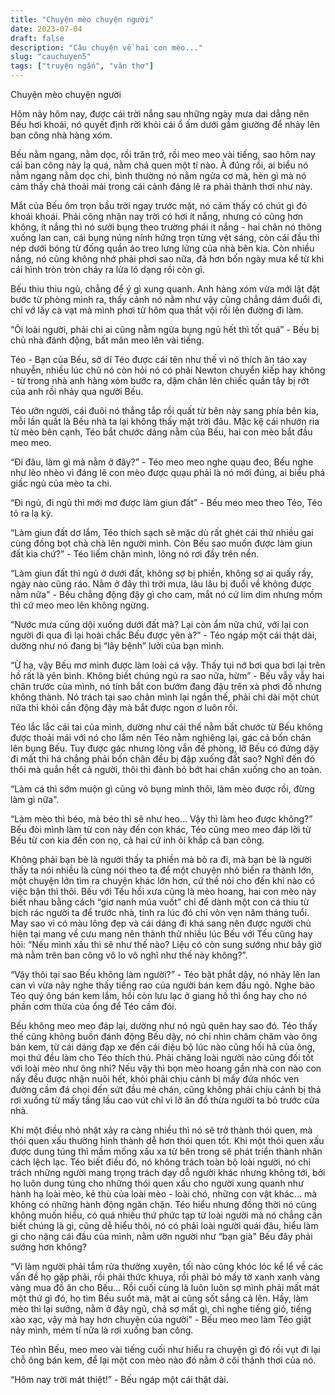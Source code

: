 ```yaml
---
title: "Chuyện mèo chuyện người"
date: 2023-07-04
draft: false
description: "Câu chuyện về hai con mèo..."
slug: "cauchuyen5"
tags: ["truyện ngắn", "văn thơ"]
---
```

Chuyện mèo chuyện người

Hôm nảy hôm nay, được cái trời nắng sau những ngày mưa dai dẳng nên Bếu hơi khoái, nó quyết định rời khỏi cái ổ ấm dưới gầm giường để nhảy lên ban công nhà hàng xóm.

Bếu nằm ngang, nằm dọc, rồi trăn trở, rồi meo meo vài tiếng, sao hôm nay cái ban công này lạ quá, nằm chả quen một tí nào. À đúng rồi, ai biểu nó nằm ngang nằm dọc chi, bình thường nó nằm ngửa cơ mà, hèn gì mà nó cảm thấy chả thoải mái trong cái cảnh đáng lẽ ra phải thảnh thơi như này.

Mắt []()của Bếu ôm trọn bầu trời ngay trước mặt, nó cảm thấy có chút gì đó khoái khoái. Phải công nhận nay trời có hơi ít nắng, nhưng có cũng hơn không, ít nắng thì nó sưởi bụng theo trường phái ít nắng - hai chân nó thõng xuống lan can, cái bụng núng nính hứng trọn từng vệt sáng, còn cái đầu thì nép dưới bóng từ đống quần áo treo lưng lửng của nhà bên kia. Còn nhiều nắng, nó cũng không nhớ phải phơi sao nữa, đã hơn bốn ngày mưa kể từ khi cái hình tròn tròn cháy ra lửa ló dạng rồi còn gì.

Bếu thiu thiu ngủ, chẳng để ý gì xung quanh. Anh hàng xóm vừa mới lật đật bước từ phòng mình ra, thấy cảnh nó nằm như vậy cũng chẳng dám đuổi đi, chỉ vớ lấy cà vạt mà mình phơi từ hôm qua thắt vội rồi lên đường đi làm.

“Ôi loài người, phải chi ai cũng nằm ngửa bụng ngủ hết thì tốt quá” - Bếu bị chủ nhà đánh động, bất mãn meo lên vài tiếng.

Téo - Bạn của Bếu, sở dĩ Téo được cái tên như thế vì nó thích ăn táo xay nhuyễn, nhiều lúc chủ nó còn hỏi nó có phải Newton chuyển kiếp hay không - từ trong nhà anh hàng xóm bước ra, dậm chân lên chiếc quần tây bị rớt của anh rồi nhảy qua người Bếu.

Téo ưỡn người, cái đuôi nó thẳng tắp rồi quất từ bên này sang phía bên kia, mỗi lần quất là Bếu nhà ta lại không thấy mặt trời đâu. Mặc kệ cái nhướn ria từ mèo bên cạnh, Téo bắt chước dáng nằm của Bếu, hai con mèo bắt đầu meo meo.

“Đi đâu, làm gì mà nằm ở đây?” - Téo meo meo nghe quạu đeo, Bếu nghe như lèo nhèo vì đáng lẽ con mèo được quạu phải là nó mới đúng, ai biểu phá giấc ngủ của mèo ta chi.

“Đi ngủ, đi ngủ thì mới mơ được làm giun đất” - Bếu meo meo theo Téo, Téo tỏ ra lạ kỳ.

“Làm giun đất dơ lắm, Téo thích sạch sẽ mặc dù rất ghét cái thứ nhiều gai cùng đống bọt chà chà lên người mình. Còn Bếu sao muốn được làm giun đất kia chứ?” - Téo liếm chân mình, lông nó rơi đầy trên nền.

“Làm giun đất thì ngủ ở dưới đất, không sợ bị phiền, không sợ ai quấy rầy, ngày nào cũng ráo. Nằm ở đây thì trời mưa, lâu lâu bị đuổi về không được nằm nữa" - Bếu chẳng động đậy gì cho cam, mắt nó cứ lim dim nhưng mồm thì cứ meo meo lên không ngừng.

“Nước mưa cũng dội xuống dưới đất mà? Lại còn ẩm nữa chứ, với lại con người đi qua đi lại hoài chắc Bếu được yên à?” - Téo ngáp một cái thật dài, dường như nó đang bị “lây bệnh” lười của bạn mình.

“Ừ ha, vậy Bếu mơ mình được làm loài cá vậy. Thấy tụi nớ bơi qua bơi lại trên hồ rất là yên bình. Không biết chúng ngủ ra sao nữa, hừm” - Bếu vẫy vẫy hai chân trước của mình, nó tính bắt con bướm đang đậu trên xà phơi đồ nhưng không thành. Nó trách tại sao chân mình lại ngắn thế, phải chi dài một chút nữa thì khỏi cần động đậy mà bắt được ngon ơ luôn rồi.

Téo lắc lắc cái tai của mình, dường như cái thế nằm bắt chước từ Bếu không được thoải mái với nó cho lắm nên Téo nằm nghiêng lại, gác cả bốn chân lên bụng Bếu. Tuy được gác nhưng lòng vẫn đề phòng, lỡ Bếu có đứng dậy đi mất thì há chẳng phải bốn chân đều bị đập xuống đất sao? Nghĩ đến đó thôi mà quắn hết cả người, thôi thì đành bỏ bớt hai chân xuống cho an toàn.

“Làm cá thì sớm muộn gì cũng vô bụng mình thôi, làm mèo được rồi, đừng làm gì nữa".

“Làm mèo thì béo, mà béo thì sẽ như heo... Vậy thì làm heo được không?” Bếu đòi mình làm từ con này đến con khác, Téo cũng meo meo đáp lời từ Bếu từ con kia đến con nọ, cả hai cứ inh ỏi khắp cả ban công.

Không phải bạn bè là người thấy ta phiền mà bỏ ra đi, mà bạn bè là người thấy ta nói nhiều là cùng nói theo ta để một chuyện nhỏ biến ra thành lớn, một chuyện lớn tìm ra chuyện khác lớn hơn, cứ thế nói cho đến khi nào có việc bận thì thôi. Bếu với Tếu hồi xưa cũng là mèo hoang, hai con mèo này biết nhau bằng cách “giơ nanh múa vuốt” chỉ để dành một con cá thiu từ bịch rác người ta để trước nhà, tính ra lúc đó chỉ vỏn vẹn năm tháng tuổi. May sao vì có màu lông đẹp và cái dáng đi khá sang nên được người chủ hiện tại mang về cưu mang nên thành thử nhiều lúc Bếu với Tếu cũng hay hỏi: “Nếu mình xấu thì sẽ như thế nào? Liệu có còn sung sướng như bây giờ mà nằm trên ban công vô lo vô nghĩ như thế này không?”.

“Vậy thôi tại sao Bếu không làm người?” - Téo bật phắt dậy, nó nhảy lên lan can vì vừa nãy nghe thấy tiếng rao của người bán kem đầu ngỏ. Nghe bảo Téo quý ông bán kem lắm, hồi còn lưu lạc ở giang hồ thì ổng hay cho nó phần cơm thừa của ổng để Téo cầm đói.

Bếu không meo meo đáp lại, dường như nó ngủ quên hay sao đó. Téo thấy thế cũng không buồn đánh động Bếu dậy, nó chỉ nhìn chăm chăm vào ông bán kem, từ cái dáng đạp xe đến cái điệu bộ lúc nào cũng hối hả của ông, mọi thứ đều làm cho Téo thích thú. Phải chăng loài người nào cũng đối tốt với loài mèo như ông nhỉ? Nếu vậy thì bọn mèo hoang gần nhà con nào con nấy đều được nhận nuôi hết, khỏi phải chịu cảnh bị mấy đứa nhóc ven đường cầm đá chọi đến sứt đầu mẻ chán, cũng không phải chịu cảnh bị thả rơi xuống từ mấy tầng lầu cao vút chỉ vì lỡ ăn đồ thừa người ta bỏ trước cửa nhà.

Khi một điều nhỏ nhặt xảy ra càng nhiều thì nó sẽ trở thành thói quen, mà thói quen xấu thường hình thành dễ hơn thói quen tốt. Khi một thói quen xấu được dung túng thì mầm mống xấu xa từ bên trong sẽ phát triển thành nhân cách lệch lạc. Téo biết điều đó, nó không trách toàn bộ loài người, nó chỉ trách những người mang trọng trách dạy dỗ người khác nhưng không tới, bởi họ luôn dung túng cho những thói quen xấu cho người xung quanh như hành hạ loài mèo, kẻ thù của loài mèo - loài chó, những con vật khác... mà không có những hành động ngăn chặn. Téo hiểu nhưng đồng thời nó cũng không muốn hiểu, có quá nhiều thứ phức tạp từ loài người mà nó chẳng cần biết chúng là gì, cũng dễ hiểu thôi, nó có phải loài người quái đâu, hiểu làm gì cho nặng cái đầu của mình, nằm ưỡn người như “bạn già" Bếu đây phải sướng hơn không?

“Vì làm người phải tắm rửa thường xuyên, tối nào cũng khóc lóc kể lể về các vấn đề họ gặp phải, rồi phải thức khuya, rồi phải bỏ mấy tờ xanh xanh vàng vàng mua đồ ăn cho Bếu... Rồi cuối cùng là luôn luôn sợ mình phải mất mát một thứ gì đó, họ tìm Bếu suốt mà, mặt ai cũng sốt sắng cả lên. Hầy, làm mèo thì lại sướng, nằm ở đây ngủ, chả sợ mất gì, chỉ nghe tiếng gió, tiếng xào xạc, vậy mà hay hơn chuyện của người" - Bếu meo meo làm Téo giật nảy mình, mém tí nữa là rơi xuống ban công.

Téo nhìn Bếu, meo meo vài tiếng cuối như hiểu ra chuyện gì đó rồi vụt đi lại chỗ ông bán kem, để lại một con mèo nào đó nằm ở cõi thảnh thơi của nó.

“Hôm nay trời mát thiệt!” - Bếu ngáp một cái thật dài.
